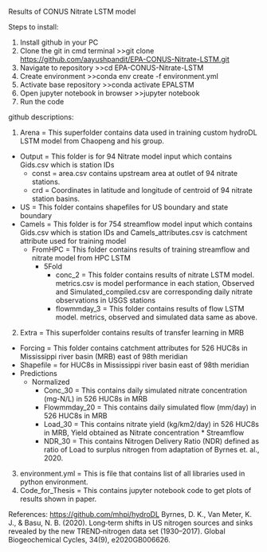 Results of CONUS Nitrate LSTM model

Steps to install:
1. Install github in your PC
2. Clone the git in cmd terminal      >>git clone https://github.com/aayushpandit/EPA-CONUS-Nitrate-LSTM.git
3. Navigate to repository             >>cd EPA-CONUS-Nitrate-LSTM
4. Create environment                 >>conda env create -f environment.yml
5. Activate base repository           >>conda activate EPALSTM
6. Open jupyter notebook in browser   >>jupyter notebook
7. Run the code


github descriptions:

1. Arena = This superfolder contains data used in training custom hydroDL LSTM model from Chaopeng and his group.
  - Output = This folder is for 94 Nitrate model input which contains Gids.csv which is station IDs
      - const = area.csv contains upstream area at outlet of 94 nitrate stations.
      - crd = Coordinates in latitude and longitude of centroid of 94 nitrate station basins.
  - US = This folder contains shapefiles for US boundary and state boundary
  - Camels = This folder is for 754 streamflow model input which contains Gids.csv which is station IDs and Camels_attributes.csv is catchment attribute used for training model         
    - FromHPC =                        This folder contains results of training streamflow and nitrate model from HPC LSTM
      - 5Fold
        - conc_2 = This folder contains results of nitrate LSTM model. metrics.csv is model performance in each station, Observed and Simulated_compiled.csv are corresponding daily nitrate observations in USGS stations                          
        - flowmmday_3 = This folder contains results of flow LSTM model. metrics, observed and simulated data same as above.
    
2. Extra = This superfolder contains results of transfer learning in MRB
  - Forcing = This folder contains catchment attributes for 526 HUC8s in Mississippi river basin (MRB) east of 98th meridian
  - Shapefile = for HUC8s in Mississippi river basin east of 98th meridian
  - Predictions
      - Normalized
         - Conc_30 = This contains daily simulated nitrate concentration (mg-N/L) in 526 HUC8s in MRB
         - Flowmmday_20 = This contains daily simulated flow (mm/day) in 526 HUC8s in MRB
         - Load_30 = This contains nitrate yield (kg/km2/day) in 526 HUC8s in MRB, Yield obtained as Nitrate concentration * Streamflow
         - NDR_30 = This contains Nitrogen Delivery Ratio (NDR) defined as ratio of Load to surplus nitrogen from adaptation of Byrnes et. al., 2020.

3. environment.yml = This is file that contains list of all libraries used in python environment.
4. Code_for_Thesis = This contains jupyter notebook code to get plots of results shown in paper. 

References:
https://github.com/mhpi/hydroDL
Byrnes, D. K., Van Meter, K. J., & Basu, N. B. (2020). Long‐term shifts in US nitrogen sources and sinks revealed by the new TREND‐nitrogen data set (1930–2017). Global Biogeochemical Cycles, 34(9), e2020GB006626.
